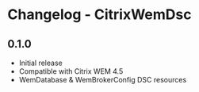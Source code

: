 # Changelog - CitrixWemDsc #

## 0.1.0
- Initial release
- Compatible with Citrix WEM 4.5
- WemDatabase & WemBrokerConfig DSC resources
